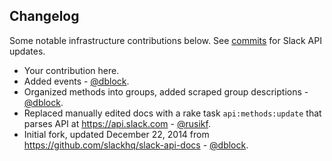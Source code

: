 Changelog
---------

Some notable infrastructure contributions below. See [commits](commits/master) for Slack API updates.

* Your contribution here.
* Added events - [@dblock](https://github.com/dblock).
* Organized methods into groups, added scraped group descriptions - [@dblock](https://github.com/dblock).
* Replaced manually edited docs with a rake task `api:methods:update` that parses API at https://api.slack.com - [@rusikf](https://github.com/rusikf).
* Initial fork, updated December 22, 2014 from https://github.com/slackhq/slack-api-docs - [@dblock](https://github.com/dblock).

